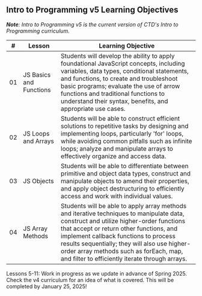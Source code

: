 ## Intro to Programming v5 Learning Objectives

***Note**: Intro to Programming v5 is the current version of CTD's Intro to Programming curriculum.*

| # | Lesson | Learning Objective |
|----|----|----|
|01|JS Basics and Functions|Students will develop the ability to apply foundational JavaScript concepts, including variables, data types, conditional statements, and functions, to create and troubleshoot basic programs; evaluate the use of arrow functions and traditional functions to understand their syntax, benefits, and appropriate use cases.|
|02|JS Loops and Arrays|Students will be able to construct efficient solutions to repetitive tasks by designing and implementing loops, particularly 'for' loops, while avoiding common pitfalls such as infinite loops; analyze and manipulate arrays to effectively organize and access data.|
|03|JS Objects|Students will be able to differentiate between primitive and object data types, construct and manipulate objects to amend their properties, and apply object destructuring to efficiently access and work with individual values.|
|04|JS Array Methods|Students will be able to apply array methods and iterative techniques to manipulate data, construct and utilize higher-order functions that accept or return other functions, and implement callback functions to process results sequentially; they will also use higher-order array methods such as forEach, map, and filter to efficiently iterate through arrays.

Lessons 5-11: Work in progress as we update in advance of Spring 2025. Check the v4 curriculum for an idea of what is covered. This will be completed by January 25, 2025!
